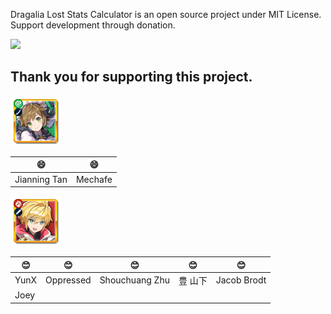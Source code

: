 
Dragalia Lost Stats Calculator is an open source project under MIT License.
Support development through donation.

<a href="https://www.patreon.com/junlico">
	<img src="https://c5.patreon.com/external/logo/become_a_patron_button@2x.png" width="160">
</a>
<br/>



## Thank you for supporting this project.

<img src="public/images/adventurer/110027_01_r05.png" alt="Melody" width="80"/>

| :smile: | :smile: |
|---|---|
| Jianning Tan | Mechafe |


<img src="public/images/adventurer/100001_01_r05.png" alt="Euden" width="80"/>

| :blush: | :blush: | :blush: | :blush: | :blush: |
|---|---|---|---|---|
| YunX | Oppressed | Shouchuang Zhu | 豊 山下 | Jacob Brodt |
| Joey |
